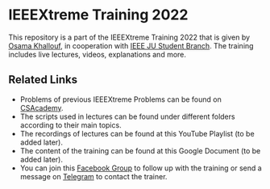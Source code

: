 # IEEEXtreme Training 2022
This repository is a part of the IEEEXtreme Training 2022 that is given by [Osama Khallouf](https://github.com/Exeedo), in cooperation with [IEEE JU Student Branch](https://www.facebook.com/ieee.ju).
The training includes live lectures, videos, explanations and more.

## Related Links
- Problems of previous IEEEXtreme Problems can be found on [CSAcademy](https://csacademy.com/ieeextreme-practice/tasks).
- The scripts used in lectures can be found under different folders according to their main topics.
- The recordings of lectures can be found at this YouTube Playlist (to be added later).
- The content of the training can be found at this Google Document (to be added later).
- You can join this [Facebook Group](https://www.facebook.com/groups/810653100346078) to follow up with the training or send a message on [Telegram](https://t.me/Exeedo) to contact the trainer.
